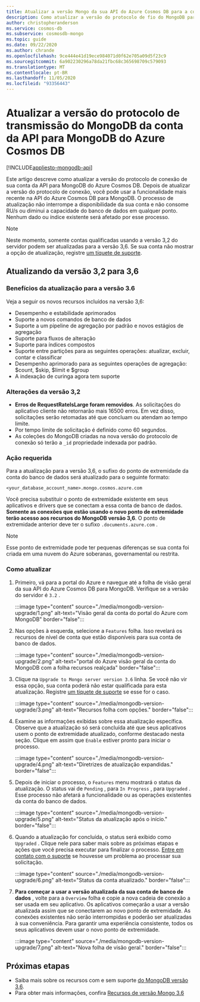 ```yaml
---
title: Atualizar a versão Mongo da sua API do Azure Cosmos DB para a conta do MongoDB
description: Como atualizar a versão do protocolo de fio do MongoDB para as contas da API do Azure Cosmos DB para MongoDB existentes de forma direta
author: christopheranderson
ms.service: cosmos-db
ms.subservice: cosmosdb-mongo
ms.topic: guide
ms.date: 09/22/2020
ms.author: chrande
ms.openlocfilehash: 9ce444e41d19ece984071d0f62e705a09d5f23c9
ms.sourcegitcommit: 6a902230296a78da21fbc68c365698709c579093
ms.translationtype: MT
ms.contentlocale: pt-BR
ms.lasthandoff: 11/05/2020
ms.locfileid: "93356443"
---
```

# <a name="upgrade-the-mongodb-wire-protocol-version-of-your-azure-cosmos-dbs-api-for-mongodb-account"></a>Atualizar a versão do protocolo de transmissão do MongoDB da conta da API para MongoDB do Azure Cosmos DB
[!INCLUDE[appliesto-mongodb-api](includes/appliesto-mongodb-api.md)]

Este artigo descreve como atualizar a versão do protocolo de conexão de sua conta da API para MongoDB do Azure Cosmos DB. Depois de atualizar a versão do protocolo de conexão, você pode usar a funcionalidade mais recente na API do Azure Cosmos DB para MongoDB. O processo de atualização não interrompe a disponibilidade da sua conta e não consome RU/s ou diminui a capacidade do banco de dados em qualquer ponto. Nenhum dado ou índice existente será afetado por esse processo.

>[!Note]
> Neste momento, somente contas qualificadas usando a versão 3,2 do servidor podem ser atualizadas para a versão 3,6. Se sua conta não mostrar a opção de atualização, registre [um tíquete de suporte](https://portal.azure.com/?#blade/Microsoft_Azure_Support/HelpAndSupportBlade).

## <a name="upgrading-from-version-32-to-36"></a>Atualizando da versão 3,2 para 3,6

### <a name="benefits-of-upgrading-to-version-36"></a>Benefícios da atualização para a versão 3.6

Veja a seguir os novos recursos incluídos na versão 3,6:
- Desempenho e estabilidade aprimorados
- Suporte a novos comandos de banco de dados
- Suporte a um pipeline de agregação por padrão e novos estágios de agregação
- Suporte para fluxos de alteração
- Suporte para índices compostos
- Suporte entre partições para as seguintes operações: atualizar, excluir, contar e classificar
- Desempenho aprimorado para as seguintes operações de agregação: $count, $skip, $limit e $group
- A indexação de curinga agora tem suporte

### <a name="changes-from-version-32"></a>Alterações da versão 3,2

- **Erros de RequestRateIsLarge foram removidos**. As solicitações do aplicativo cliente não retornarão mais 16500 erros. Em vez disso, solicitações serão retomadas até que concluam ou atendam ao tempo limite.
- Por tempo limite de solicitação é definido como 60 segundos.
- As coleções do MongoDB criadas na nova versão do protocolo de conexão só terão a `_id` propriedade indexada por padrão.

### <a name="action-required"></a>Ação requerida

Para a atualização para a versão 3,6, o sufixo do ponto de extremidade da conta do banco de dados será atualizado para o seguinte formato:

```
<your_database_account_name>.mongo.cosmos.azure.com
```

Você precisa substituir o ponto de extremidade existente em seus aplicativos e drivers que se conectam a essa conta de banco de dados. **Somente as conexões que estão usando o novo ponto de extremidade terão acesso aos recursos do MongoDB versão 3,6**. O ponto de extremidade anterior deve ter o sufixo `.documents.azure.com` .

>[!Note]
> Esse ponto de extremidade pode ter pequenas diferenças se sua conta foi criada em uma nuvem do Azure soberanas, governamental ou restrita.

### <a name="how-to-upgrade"></a>Como atualizar

1. Primeiro, vá para a portal do Azure e navegue até a folha de visão geral da sua API do Azure Cosmos DB para MongoDB. Verifique se a versão do servidor é `3.2` . 

    :::image type="content" source="./media/mongodb-version-upgrade/1.png" alt-text="Visão geral da conta do portal do Azure com MongoDB" border="false":::

2. Nas opções à esquerda, selecione a `Features` folha. Isso revelará os recursos de nível de conta que estão disponíveis para sua conta de banco de dados.

    :::image type="content" source="./media/mongodb-version-upgrade/2.png" alt-text="portal do Azure visão geral da conta do MongoDB com a folha recursos realçada" border="false":::

3. Clique na `Upgrade to Mongo server version 3.6` linha. Se você não vir essa opção, sua conta poderá não estar qualificada para esta atualização. Registre [um tíquete de suporte](https://portal.azure.com/?#blade/Microsoft_Azure_Support/HelpAndSupportBlade) se esse for o caso.

    :::image type="content" source="./media/mongodb-version-upgrade/3.png" alt-text="Recursos folha com opções." border="false":::

4. Examine as informações exibidas sobre essa atualização específica. Observe que a atualização só será concluída até que seus aplicativos usem o ponto de extremidade atualizado, conforme destacado nesta seção. Clique em assim que `Enable` estiver pronto para iniciar o processo.

    :::image type="content" source="./media/mongodb-version-upgrade/4.png" alt-text="Diretrizes de atualização expandidas." border="false":::

5. Depois de iniciar o processo, o `Features` menu mostrará o status da atualização. O status vai de `Pending` , para `In Progress` , para `Upgraded` . Esse processo não afetará a funcionalidade ou as operações existentes da conta do banco de dados.

    :::image type="content" source="./media/mongodb-version-upgrade/5.png" alt-text="Status da atualização após o início." border="false":::

6. Quando a atualização for concluída, o status será exibido como `Upgraded` . Clique nele para saber mais sobre as próximas etapas e ações que você precisa executar para finalizar o processo. [Entre em contato com o suporte](https://azure.microsoft.com/en-us/support/create-ticket/) se houvesse um problema ao processar sua solicitação.

    :::image type="content" source="./media/mongodb-version-upgrade/6.png" alt-text="Status da conta atualizado." border="false":::

7. **Para começar a usar a versão atualizada da sua conta de banco de dados** , volte para a `Overview` folha e copie a nova cadeia de conexão a ser usada em seu aplicativo. Os aplicativos começarão a usar a versão atualizada assim que se conectarem ao novo ponto de extremidade. As conexões existentes não serão interrompidas e poderão ser atualizadas à sua conveniência. Para garantir uma experiência consistente, todos os seus aplicativos devem usar o novo ponto de extremidade.

    :::image type="content" source="./media/mongodb-version-upgrade/7.png" alt-text="Nova folha de visão geral." border="false":::

## <a name="next-steps"></a>Próximas etapas

- Saiba mais sobre os recursos com e sem suporte [do MongoDB versão 3,6](mongodb-feature-support-36.md).
- Para obter mais informações, confira [Recursos de versão Mongo 3.6](https://devblogs.microsoft.com/cosmosdb/azure-cosmos-dbs-api-for-mongodb-now-supports-server-version-3-6/)
